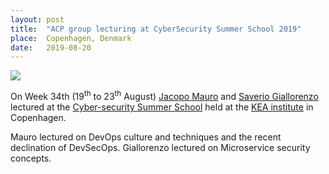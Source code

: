 ```yaml
---
layout: post
title:  "ACP group lecturing at CyberSecurity Summer School 2019"
place:  Copenhagen, Denmark
date:   2019-08-20
---
```

<img class="img-fluid mx-auto d-block" src="/images/posts/cyberschool2019.jpg">

On Week 34th (19<sup>th</sup> to 23<sup>th</sup> August) [Jacopo Mauro](/people.html#jm) and [Saverio Giallorenzo](/people.html#sg) lectured at the [Cyber-security Summer School](https://www.tilmeld.dk/cybersommerskole) held at the [KEA institute](https://kea.dk/) in Copenhagen.

Mauro lectured on DevOps culture and techniques and the recent declination of DevSecOps. Giallorenzo lectured on Microservice security concepts.
